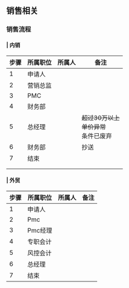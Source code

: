 

## 销售相关

 



### 销售流程

#### | 内销
| 步骤 | 所属职位 | 所属人 | 备注    |
| ---- | -------- | ------ | -------- |
| 1    | 申请人   |        |   |
| 2    | 营销总监 |        |        |
| 3    | PMC      |     |        |
| 4 | 财务部   |        |       |
| 5   | 总经理   |      | ~~超过30万以上~~<br />~~单价异常~~ <br />条件已废弃 |
| 6   | 财务部   |        | 抄送        |
| 7   | 结束     |        |      |
|      |          |        |        |
|      |          |        |        |

 

#### | 外贸

| 步骤 | 所属职位 | 所属人 | 备注 |
| ---- | -------- | ------ | ---- |
| 1    | 申请人   |        |      |
| 2    | Pmc      |        |      |
| 3    | Pmc经理  |        |      |
| 4    | 专职会计 |        |      |
| 5    | 风控会计 |        |      |
| 6    | 总经理   |        |      |
| 7    | 结束     |        |      |